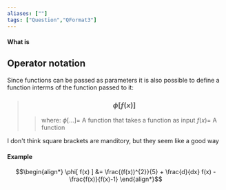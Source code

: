 ```yaml
---
aliases: [""]
tags: ["Question","QFormat3"]
---
```


#### What is
## Operator notation
Since functions can be passed as parameters it is also possible to define a function interms of the function passed to it:

> ### $$ \phi[ f(x) ] $$ 
>> where:
>> $\phi[...]=$ A function that takes a function as input 
>> $f(x)=$ A function

I don't think square brackets are manditory, but they seem like a good way 

#### Example
$$\begin{align*}
 \phi[ f(x) ] &= \frac{(f(x))^{2}}{5} + \frac{d}{dx} f(x) - \frac{f(x)}{f(x)-1}
\end{align*}$$
